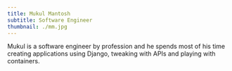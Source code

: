 ```yaml
---
title: Mukul Mantosh
subtitle: Software Engineer
thumbnail: ./mm.jpg
---
```


Mukul is a software engineer by profession and he spends most of his time creating
applications using Django, tweaking with APIs and playing with containers.